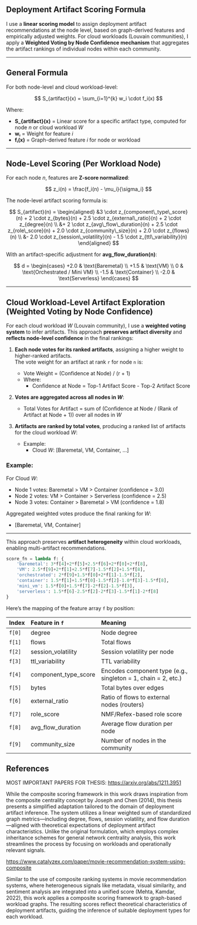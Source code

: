 ## Deployment Artifact Scoring Formula

I use a **linear scoring model** to assign deployment artifact recommendations at the node level, based on graph-derived features and empirically adjusted weights. For cloud workloads (Louvain communities), I apply a **Weighted Voting by Node Confidence mechanism** that aggregates the artifact rankings of individual nodes within each community.

---

## General Formula

For both node-level and cloud workload-level:

$$
S_{artifact}(x) = \sum_{i=1}^{k} w_i \cdot f_i(x)
$$

Where:  
- **S_{artifact}(x)** = Linear score for a specific artifact type, computed for node *n* or cloud workload *W*  
- **wᵢ** = Weight for feature *i*  
- **fᵢ(x)** = Graph-derived feature *i* for node or workload  

---

## Node-Level Scoring (Per Workload Node)

For each node *n*, features are **Z-score normalized**:

$$
z_i(n) = \frac{f_i(n) - \mu_i}{\sigma_i}
$$

The node-level artifact scoring formula is:

$$
S_{artifact}(n) =
\begin{aligned}
&3 \cdot z_{component\_type\_score}(n) + 2 \cdot z_{bytes}(n) + 2.5 \cdot z_{external\_ratio}(n) + 2 \cdot z_{degree}(n) \\
&+ 2 \cdot z_{avg\_flow\_duration}(n) + 2.5 \cdot z_{role\_score}(n) + 2.0 \cdot z_{community\_size}(n) + 2.0 \cdot z_{flows}(n) \\
&- 2.0 \cdot z_{session\_volatility}(n) - 1.5 \cdot z_{ttl\_variability}(n)
\end{aligned}
$$

With an artifact-specific adjustment for **avg_flow_duration(n)**:

$$
d =
\begin{cases}
+2.0 & \text{Baremetal} \\
+1.5 & \text{VM} \\
0 & \text{Orchestrated / Mini VM} \\
-1.5 & \text{Container} \\
-2.0 & \text{Serverless}
\end{cases}
$$

---

## Cloud Workload-Level Artifact Exploration (Weighted Voting by Node Confidence)

For each cloud workload *W* (Louvain community), I use a **weighted voting system** to infer artifacts. This approach **preserves artifact diversity** and **reflects node-level confidence** in the final rankings:

1. **Each node votes for its ranked artifacts**, assigning a higher weight to higher-ranked artifacts.  
   The vote weight for an artifact at rank `r` for node `n` is:  
   - Vote Weight = (Confidence at Node) / (r + 1)  
   - Where:  
     - Confidence at Node = Top-1 Artifact Score - Top-2 Artifact Score

2. **Votes are aggregated across all nodes in *W***:  
   - Total Votes for Artifact = sum of (Confidence at Node / (Rank of Artifact at Node + 1)) over all nodes in *W*

3. **Artifacts are ranked by total votes**, producing a ranked list of artifacts for the cloud workload *W*:  
   - Example:  
     - Cloud *W*: [Baremetal, VM, Container, ...]

### Example:

For Cloud *W*:

- Node 1 votes: Baremetal > VM > Container (confidence = 3.0)  
- Node 2 votes: VM > Container > Serverless (confidence = 2.5)  
- Node 3 votes: Container > Baremetal > VM (confidence = 1.8)

Aggregated weighted votes produce the final ranking for *W*:  
- [Baremetal, VM, Container]

---


This approach preserves **artifact heterogeneity** within cloud workloads, enabling multi-artifact recommendations.

```python
score_fn = lambda f: {
    'baremetal': 3*f[4]+2*f[5]+2.5*f[6]+2*f[0]+2*f[8],
    'VM': 2.5*f[9]+2*f[1]+2.5*f[7]-1.5*f[2]+1.5*f[8],
    'orchestrated': 2*f[9]+1.5*f[0]+2*f[1]-1.5*f[2],
    'container': 1.5*f[1]+1.5*f[0]-1.5*f[2]-1.0*f[3]-1.5*f[8],
    'mini_vm': 1.5*f[0]+1.5*f[7]-2*f[2]-1.5*f[3],
    'serverless': 1.5*f[6]-2.5*f[2]-2*f[3]-1.5*f[1]-2*f[8]
}
```


Here’s the mapping of the feature array `f` by position:

| Index  | Feature in `f`            | Meaning                                           |
|:------|:--------------------------|:--------------------------------------------------|
| `f[0]` | degree                    | Node degree                                      |
| `f[1]` | flows                     | Total flows                                      |
| `f[2]` | session_volatility        | Session volatility per node                      |
| `f[3]` | ttl_variability           | TTL variability                                  |
| `f[4]` | component_type_score      | Encodes component type (e.g., singleton = 1, chain = 2, etc.) |
| `f[5]` | bytes                     | Total bytes over edges                           |
| `f[6]` | external_ratio            | Ratio of flows to external nodes (routers)       |
| `f[7]` | role_score                | NMF/Refex-based role score                       |
| `f[8]` | avg_flow_duration         | Average flow duration per node                   |
| `f[9]` | community_size            | Number of nodes in the community                 |



## References

MOST IMPORTANT PAPERS FOR THESIS:
https://arxiv.org/abs/1211.3951 

While the composite scoring framework in this work draws inspiration from the composite centrality concept by Joseph and Chen (2014), this thesis presents a simplified adaptation tailored to the domain of deployment artifact inference. The system utilizes a linear weighted sum of standardized graph metrics—including degree, flows, session volatility, and flow duration—aligned with theoretical expectations of deployment artifact characteristics. Unlike the original formulation, which employs complex inheritance schemes for general network centrality analysis, this work streamlines the process by focusing on workloads and operationally relevant signals.

https://www.catalyzex.com/paper/movie-recommendation-system-using-composite

Similar to the use of composite ranking systems in movie recommendation systems, where heterogeneous signals like metadata, visual similarity, and sentiment analysis are integrated into a unified score (Mehta, Kamdar, 2022), this work applies a composite scoring framework to graph-based workload graphs. The resulting scores reflect theoretical characteristics of deployment artifacts, guiding the inference of suitable deployment types for each workload.
